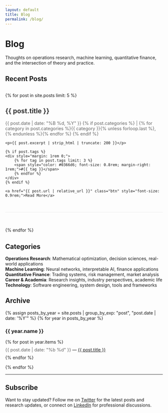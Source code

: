 ```yaml
---
layout: default
title: Blog
permalink: /blog/
---
```


# Blog

Thoughts on operations research, machine learning, quantitative finance, and the intersection of theory and practice.

## Recent Posts

<div style="margin: 2rem 0;">

{% for post in site.posts limit: 5 %}
<article style="margin-bottom: 3rem; padding-bottom: 2rem; border-bottom: 1px solid #e8e8e8;">
    <h2><a href="{{ post.url | relative_url }}" style="color: #333; text-decoration: none;">{{ post.title }}</a></h2>
    <div style="color: #666; margin: 0.5rem 0; font-size: 0.9rem;">
        {{ post.date | date: "%B %d, %Y" }}
        {% if post.categories %}
        | {% for category in post.categories %}{{ category }}{% unless forloop.last %}, {% endunless %}{% endfor %}
        {% endif %}
    </div>
    
    <p>{{ post.excerpt | strip_html | truncate: 200 }}</p>
    
    {% if post.tags %}
    <div style="margin: 1rem 0;">
        {% for tag in post.tags limit: 3 %}
        <span style="color: #0366d6; font-size: 0.8rem; margin-right: 1rem;">#{{ tag }}</span>
        {% endfor %}
    </div>
    {% endif %}
    
    <a href="{{ post.url | relative_url }}" class="btn" style="font-size: 0.9rem;">Read More</a>
</article>
{% endfor %}

</div>

## Categories

**Operations Research**: Mathematical optimization, decision sciences, real-world applications  
**Machine Learning**: Neural networks, interpretable AI, finance applications  
**Quantitative Finance**: Trading systems, risk management, market analysis  
**Career & Academia**: Research insights, industry perspectives, academic life  
**Technology**: Software engineering, system design, tools and frameworks

## Archive

{% assign posts_by_year = site.posts | group_by_exp: "post", "post.date | date: '%Y'" %}
{% for year in posts_by_year %}
<h3>{{ year.name }}</h3>
<ul style="list-style: none; padding-left: 0;">
{% for post in year.items %}
<li style="margin: 0.5rem 0;">
    <span style="color: #666; font-size: 0.9rem;">{{ post.date | date: "%b %d" }}</span> 
    &mdash; 
    <a href="{{ post.url | relative_url }}">{{ post.title }}</a>
</li>
{% endfor %}
</ul>
{% endfor %}

---

## Subscribe

Want to stay updated? Follow me on [Twitter](https://twitter.com/yourtwitter) for the latest posts and research updates, or connect on [LinkedIn](https://linkedin.com/in/yourlinkedin) for professional discussions.